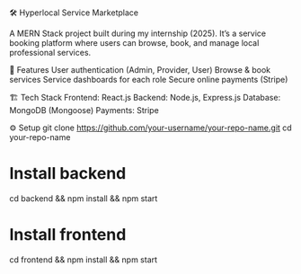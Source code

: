 🛠️ Hyperlocal Service Marketplace

A MERN Stack project built during my internship (2025). It’s a service booking platform where users can browse, book, and manage local professional services.

🚀 Features
User authentication (Admin, Provider, User)
Browse & book services
Service dashboards for each role
Secure online payments (Stripe)

🏗️ Tech Stack
Frontend: React.js
Backend: Node.js, Express.js
Database: MongoDB (Mongoose)
Payments: Stripe

⚙️ Setup
git clone https://github.com/your-username/your-repo-name.git
cd your-repo-name
# Install backend
cd backend && npm install && npm start
# Install frontend
cd frontend && npm install && npm start
